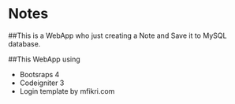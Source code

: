 # Notes

##This is a WebApp who just creating a Note and Save it to MySQL database.

##This WebApp using

- Bootsraps 4
- Codeigniter 3
- Login template by mfikri.com
